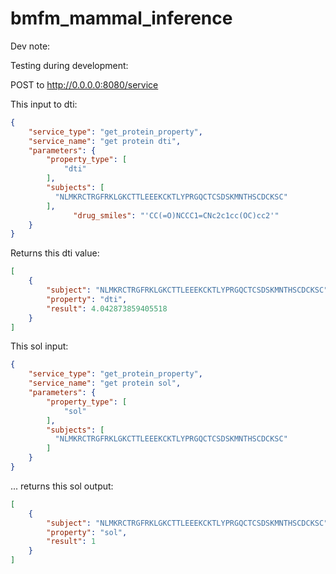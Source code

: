 # bmfm_mammal_inference

Dev note:

Testing during development:

POST to http://0.0.0.0:8080/service

This input to dti:
```json
{
    "service_type": "get_protein_property",
    "service_name": "get protein dti",
    "parameters": {
        "property_type": [
            "dti"
        ],
        "subjects": [
          "NLMKRCTRGFRKLGKCTTLEEEKCKTLYPRGQCTCSDSKMNTHSCDCKSC"
        ],
			  "drug_smiles": "'CC(=O)NCCC1=CNc2c1cc(OC)cc2'"
    }
}
```

Returns this dti value:
```json
[
	{
		"subject": "NLMKRCTRGFRKLGKCTTLEEEKCKTLYPRGQCTCSDSKMNTHSCDCKSC",
		"property": "dti",
		"result": 4.042873859405518
	}
]
```

This sol input:
```json
{
    "service_type": "get_protein_property",
    "service_name": "get protein sol",
    "parameters": {
        "property_type": [
            "sol"
        ],
        "subjects": [
          "NLMKRCTRGFRKLGKCTTLEEEKCKTLYPRGQCTCSDSKMNTHSCDCKSC"
        ]
    }
}
```

... returns this sol output:
```json
[
	{
		"subject": "NLMKRCTRGFRKLGKCTTLEEEKCKTLYPRGQCTCSDSKMNTHSCDCKSC",
		"property": "sol",
		"result": 1
	}
]
```
